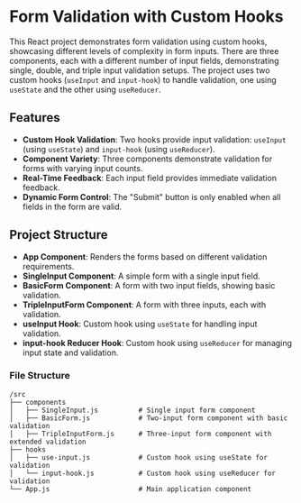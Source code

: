 # Form Validation with Custom Hooks

This React project demonstrates form validation using custom hooks, showcasing different levels of complexity in form inputs. There are three components, each with a different number of input fields, demonstrating single, double, and triple input validation setups. The project uses two custom hooks (`useInput` and `input-hook`) to handle validation, one using `useState` and the other using `useReducer`.

## Features

- **Custom Hook Validation**: Two hooks provide input validation: `useInput` (using `useState`) and `input-hook` (using `useReducer`).
- **Component Variety**: Three components demonstrate validation for forms with varying input counts.
- **Real-Time Feedback**: Each input field provides immediate validation feedback.
- **Dynamic Form Control**: The "Submit" button is only enabled when all fields in the form are valid.

## Project Structure

- **App Component**: Renders the forms based on different validation requirements.
- **SingleInput Component**: A simple form with a single input field.
- **BasicForm Component**: A form with two input fields, showing basic validation.
- **TripleInputForm Component**: A form with three inputs, each with validation.
- **useInput Hook**: Custom hook using `useState` for handling input validation.
- **input-hook Reducer Hook**: Custom hook using `useReducer` for managing input state and validation.

### File Structure

```plaintext
/src
├── components
│   ├── SingleInput.js          # Single input form component
│   ├── BasicForm.js            # Two-input form component with basic validation
│   ├── TripleInputForm.js      # Three-input form component with extended validation
├── hooks
│   ├── use-input.js            # Custom hook using useState for validation
│   └── input-hook.js           # Custom hook using useReducer for validation
└── App.js                      # Main application component
